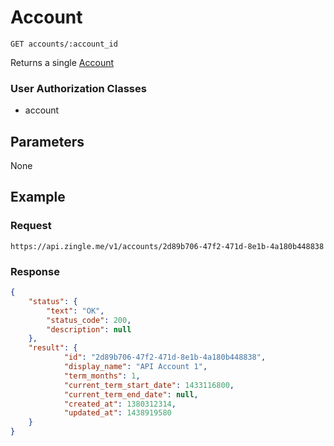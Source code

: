# Account

    GET accounts/:account_id
    
Returns a single [Account]

### User Authorization Classes 
* account

## Parameters
None

## Example
### Request

    https://api.zingle.me/v1/accounts/2d89b706-47f2-471d-8e1b-4a180b448838

### Response
``` json
{
    "status": {
        "text": "OK",
        "status_code": 200,
        "description": null
    },
    "result": {
            "id": "2d89b706-47f2-471d-8e1b-4a180b448838",
            "display_name": "API Account 1",
            "term_months": 1,
            "current_term_start_date": 1433116800,
            "current_term_end_date": null,
            "created_at": 1380312314,
            "updated_at": 1438919580
    }
}
```

[Account]: README.md
